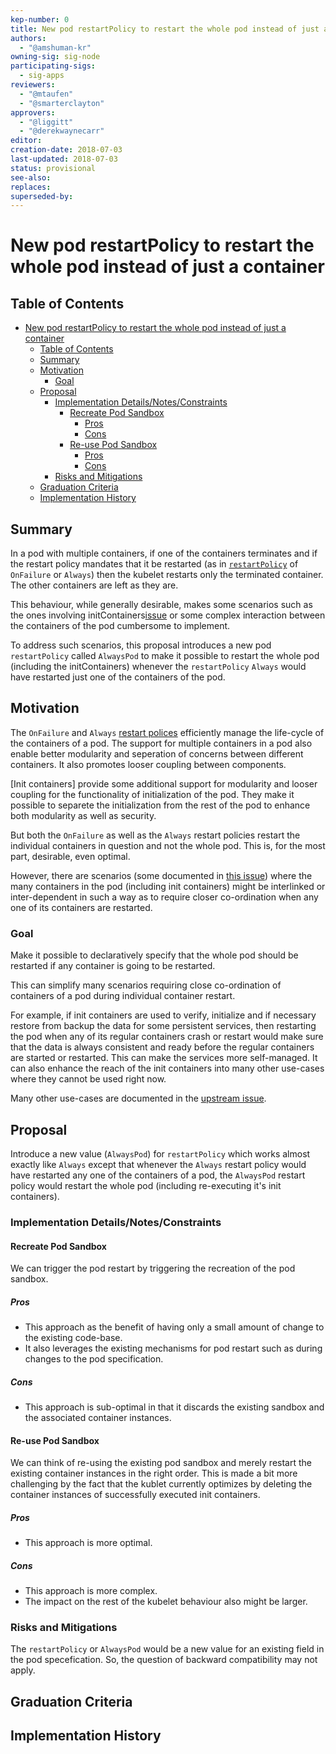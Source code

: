 ```yaml
---
kep-number: 0
title: New pod restartPolicy to restart the whole pod instead of just a container
authors:
  - "@amshuman-kr"
owning-sig: sig-node
participating-sigs:
  - sig-apps
reviewers:
  - "@mtaufen"
  - "@smarterclayton"
approvers:
  - "@liggitt"
  - "@derekwaynecarr"
editor:
creation-date: 2018-07-03
last-updated: 2018-07-03
status: provisional
see-also:
replaces:
superseded-by:
---
```


# New pod restartPolicy to restart the whole pod instead of just a container

## Table of Contents
* [New pod restartPolicy to restart the whole pod instead of just a container](#new-pod-restartpolicy-to-restart-the-whole-pod-instead-of-just-a-container)
  * [Table of Contents](#table-of-contents)
  * [Summary](#summary)
  * [Motivation](#motivation)
    * [Goal](#goal)
  * [Proposal](#proposal)
    * [Implementation Details/Notes/Constraints](#implementation-detailsnotesconstraints)
      * [Recreate Pod Sandbox](#recreate-pod-sandbox)
        * [Pros](#pros)
        * [Cons](#cons)
      * [Re\-use Pod Sandbox](#re-use-pod-sandbox)
        * [Pros](#pros-1)
        * [Cons](#cons-1)
    * [Risks and Mitigations](#risks-and-mitigations)
  * [Graduation Criteria](#graduation-criteria)
  * [Implementation History](#implementation-history)

## Summary

In a pod with multiple containers, if one of the containers terminates and if the restart policy mandates that it be restarted (as in [`restartPolicy`][rp] of `OnFailure` or `Always`) then the kubelet restarts only the terminated container. The other containers are left as they are.

This behaviour, while generally desirable, makes some scenarios such as the ones involving initContainers[issue] or some complex interaction between the containers of the pod cumbersome to implement.

To address such scenarios, this proposal introduces a new pod `restartPolicy` called `AlwaysPod` to make it possible to restart the whole pod (including the initContainers) whenever the `restartPolicy` `Always` would have restarted just one of the containers of the pod.

## Motivation

The `OnFailure` and `Always` [restart polices](rp) efficiently manage the life-cycle of the containers of a pod. The support for multiple containers in a pod also enable better modularity and seperation of concerns between different containers. It also promotes looser coupling between components.

[Init containers] provide some additional support for modularity and looser coupling for the functionality of initialization of the pod. They make it possible to separete the initialization from the rest of the pod to enhance both modularity as well as security.

But both the `OnFailure` as well as the `Always` restart policies restart the individual containers in question and not the whole pod. This is, for the most part, desirable, even optimal.

However, there are scenarios (some documented in [this issue](issue)) where the many containers in the pod (including init containers) might be interlinked or inter-dependent in such a way as to require closer co-ordination when any one of its containers are restarted.

### Goal

Make it possible to declaratively specify that the whole pod should be restarted if any container is going to be restarted.

This can simplify many scenarios requiring close co-ordination of containers of a pod during individual container restart.

For example, if init containers are used to verify, initialize and if necessary restore from backup the data for some persistent services, then restarting the pod when any of its regular containers crash or restart would make sure that the data is always consistent and ready before the regular containers are started or restarted. This can make the services more self-managed. It can also enhance the reach of the init containers into many other use-cases where they cannot be used right now.

Many other use-cases are documented in the [upstream issue](issue).

## Proposal

Introduce a new value (`AlwaysPod`) for `restartPolicy` which works almost exactly like `Always` except that whenever the `Always` restart policy would have restarted any one of the containers of a pod, the `AlwaysPod` restart policy would restart the whole pod (including re-executing it's init containers).

### Implementation Details/Notes/Constraints

#### Recreate Pod Sandbox

We can trigger the pod restart by triggering the recreation of the pod sandbox.

##### Pros
  * This approach as the benefit of having only a small amount of change to the existing code-base.
  * It also leverages the existing mechanisms for pod restart such as during changes to the pod specification.
##### Cons
  * This approach is sub-optimal in that it discards the existing sandbox and the associated container instances.

#### Re-use Pod Sandbox

We can think of re-using the existing pod sandbox and merely restart the existing container instances in the right order. This is made a bit more challenging by the fact that the kublet currently optimizes by deleting the container instances of successfully executed init containers.

##### Pros
  * This approach is more optimal.
##### Cons
  * This approach is more complex.
  * The impact on the rest of the kubelet behaviour also might be larger.

### Risks and Mitigations

The `restartPolicy` or `AlwaysPod` would be a new value for an existing field in the pod specefication. So, the question of backward compatibility may not apply.

## Graduation Criteria

## Implementation History

[rp]: https://kubernetes.io/docs/concepts/workloads/pods/pod-lifecycle/#restart-policy 
[issue]: https://github.com/kubernetes/kubernetes/issues/52345
[ic]: https://kubernetes.io/docs/concepts/workloads/pods/init-containers/